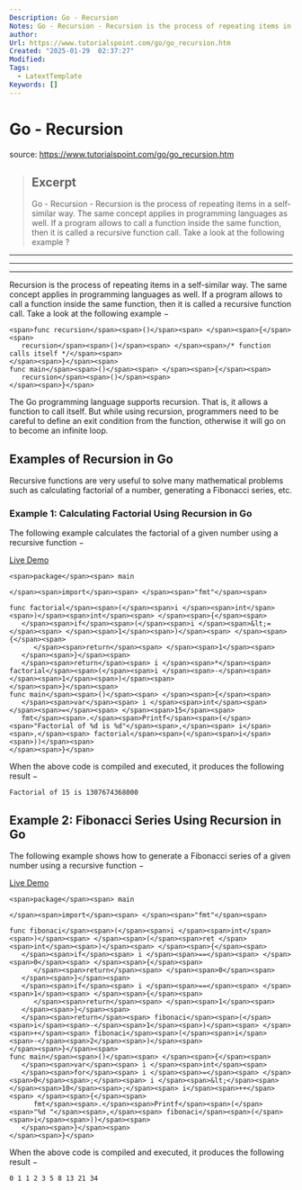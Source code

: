 ```yaml
---
Description: Go - Recursion
Notes: Go - Recursion - Recursion is the process of repeating items in a self-similar way. The same concept applies in programming languages as well. If a program allows to call a function inside the same function, then it is called a recursive function call. Take a look at the following example ?
author: 
Url: https://www.tutorialspoint.com/go/go_recursion.htm
Created: "2025-01-29  02:37:27"
Modified: 
Tags:
  - LatextTemplate
Keywords: []
---
```


# Go - Recursion

source: https://www.tutorialspoint.com/go/go_recursion.htm

> ## Excerpt
> Go - Recursion - Recursion is the process of repeating items in a self-similar way. The same concept applies in programming languages as well. If a program allows to call a function inside the same function, then it is called a recursive function call. Take a look at the following example ?

---
___

___

Recursion is the process of repeating items in a self-similar way. The same concept applies in programming languages as well. If a program allows to call a function inside the same function, then it is called a recursive function call. Take a look at the following example −

```
<span>func recursion</span><span>()</span><span> </span><span>{</span><span>
   recursion</span><span>()</span><span> </span><span>/* function calls itself */</span><span>
</span><span>}</span><span>
func main</span><span>()</span><span> </span><span>{</span><span>
   recursion</span><span>()</span><span>
</span><span>}</span>
```

The Go programming language supports recursion. That is, it allows a function to call itself. But while using recursion, programmers need to be careful to define an exit condition from the function, otherwise it will go on to become an infinite loop.

## Examples of Recursion in Go

Recursive functions are very useful to solve many mathematical problems such as calculating factorial of a number, generating a Fibonacci series, etc.

### Example 1: Calculating Factorial Using Recursion in Go

The following example calculates the factorial of a given number using a recursive function −

[Live Demo](http://tpcg.io/5WHOT5)

```
<span>package</span><span> main

</span><span>import</span><span> </span><span>"fmt"</span><span>

func factorial</span><span>(</span><span>i </span><span>int</span><span>)</span><span>int</span><span> </span><span>{</span><span>
   </span><span>if</span><span>(</span><span>i </span><span>&lt;=</span><span> </span><span>1</span><span>)</span><span> </span><span>{</span><span>
      </span><span>return</span><span> </span><span>1</span><span>
   </span><span>}</span><span>
   </span><span>return</span><span> i </span><span>*</span><span> factorial</span><span>(</span><span>i </span><span>-</span><span> </span><span>1</span><span>)</span><span>
</span><span>}</span><span>
func main</span><span>()</span><span> </span><span>{</span><span> 
   </span><span>var</span><span> i </span><span>int</span><span> </span><span>=</span><span> </span><span>15</span><span>
   fmt</span><span>.</span><span>Printf</span><span>(</span><span>"Factorial of %d is %d"</span><span>,</span><span> i</span><span>,</span><span> factorial</span><span>(</span><span>i</span><span>))</span><span>
</span><span>}</span>
```

When the above code is compiled and executed, it produces the following result −

```
Factorial of 15 is 1307674368000
```

## Example 2: Fibonacci Series Using Recursion in Go

The following example shows how to generate a Fibonacci series of a given number using a recursive function −

[Live Demo](http://tpcg.io/6oOFE0)

```
<span>package</span><span> main

</span><span>import</span><span> </span><span>"fmt"</span><span>

func fibonaci</span><span>(</span><span>i </span><span>int</span><span>)</span><span> </span><span>(</span><span>ret </span><span>int</span><span>)</span><span> </span><span>{</span><span>
   </span><span>if</span><span> i </span><span>==</span><span> </span><span>0</span><span> </span><span>{</span><span>
      </span><span>return</span><span> </span><span>0</span><span>
   </span><span>}</span><span>
   </span><span>if</span><span> i </span><span>==</span><span> </span><span>1</span><span> </span><span>{</span><span>
      </span><span>return</span><span> </span><span>1</span><span>
   </span><span>}</span><span>
   </span><span>return</span><span> fibonaci</span><span>(</span><span>i</span><span>-</span><span>1</span><span>)</span><span> </span><span>+</span><span> fibonaci</span><span>(</span><span>i</span><span>-</span><span>2</span><span>)</span><span>
</span><span>}</span><span>
func main</span><span>()</span><span> </span><span>{</span><span>
   </span><span>var</span><span> i </span><span>int</span><span>
   </span><span>for</span><span> i </span><span>=</span><span> </span><span>0</span><span>;</span><span> i </span><span>&lt;</span><span> </span><span>10</span><span>;</span><span> i</span><span>++</span><span> </span><span>{</span><span>
      fmt</span><span>.</span><span>Printf</span><span>(</span><span>"%d "</span><span>,</span><span> fibonaci</span><span>(</span><span>i</span><span>))</span><span>
   </span><span>}</span><span>
</span><span>}</span>
```

When the above code is compiled and executed, it produces the following result −

```
0 1 1 2 3 5 8 13 21 34 
```
